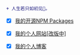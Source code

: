 ```diff
+ 人生若只如初见🍁。
```

* [x] [我的开源NPM Packages](https://www.npmjs.com/settings/singcl/packages)

* [x] [我的个人网站[改版中]](https://imcoco.top)

* [x] [我的个人博客](https://singcl.github.io/)
